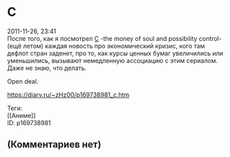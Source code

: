 C
=

  
2011-11-26, 23:41  
 После того, как я посмотрел  [C](http://www.world-art.ru/animation/animation.php?id=8144)  -the money of soul and possibility control- (ещё летом) каждая новость про экономический кризис, кого там дефлот стран заденет, про то, как курсы ценных бумаг увеличились или уменьшились, вызывают немедленную ассоциацию с этим сериалом. Даже не знаю, что делать.   
   
 Open deal.   
  
<https://diary.ru/~zHz00/p169738981_c.htm>  
  
Теги:  
[[Аниме]]  
ID: p169738981  


(Комментариев нет)
------------------